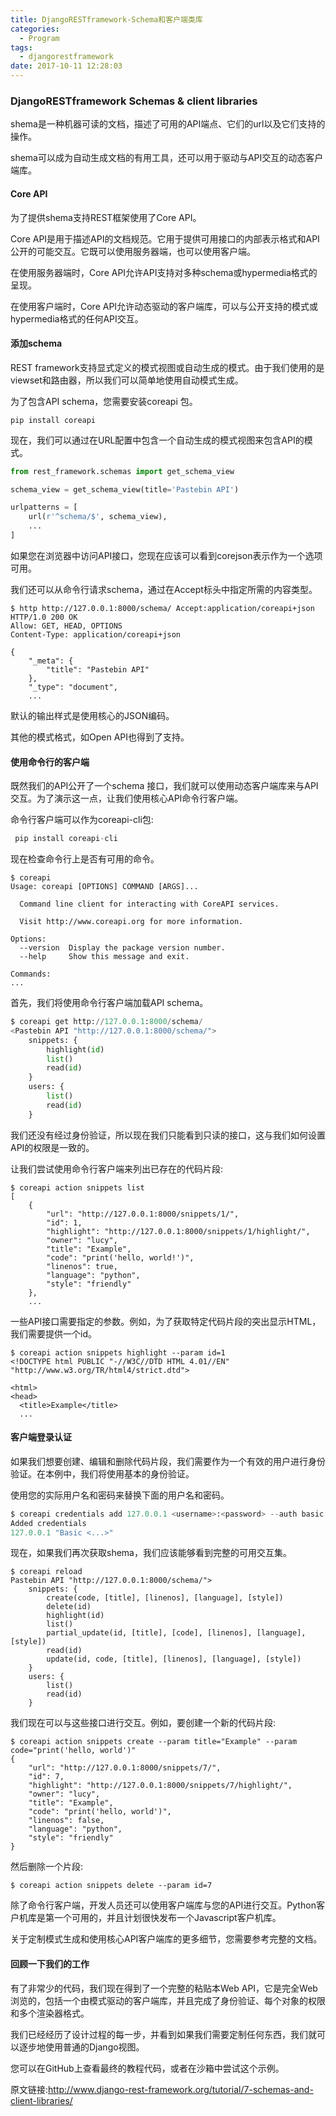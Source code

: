 ```yaml
---
title: DjangoRESTframework-Schema和客户端类库
categories:
  - Program
tags:
  - djangorestframework
date: 2017-10-11 12:28:03
---
```


### DjangoRESTframework    Schemas & client libraries

shema是一种机器可读的文档，描述了可用的API端点、它们的url以及它们支持的操作。

shema可以成为自动生成文档的有用工具，还可以用于驱动与API交互的动态客户端库。

<!--more-->

#### Core API

为了提供shema支持REST框架使用了Core API。

Core API是用于描述API的文档规范。它用于提供可用接口的内部表示格式和API公开的可能交互。它既可以使用服务器端，也可以使用客户端。

在使用服务器端时，Core API允许API支持对多种schema或hypermedia格式的呈现。

在使用客户端时，Core API允许动态驱动的客户端库，可以与公开支持的模式或hypermedia格式的任何API交互。

#### 添加schema

REST framework支持显式定义的模式视图或自动生成的模式。由于我们使用的是viewset和路由器，所以我们可以简单地使用自动模式生成。

为了包含API schema，您需要安装coreapi 包。

```shell
pip install coreapi
```

现在，我们可以通过在URL配置中包含一个自动生成的模式视图来包含API的模式。

```python
from rest_framework.schemas import get_schema_view

schema_view = get_schema_view(title='Pastebin API')

urlpatterns = [
    url(r'^schema/$', schema_view),
    ...
]
```

如果您在浏览器中访问API接口，您现在应该可以看到corejson表示作为一个选项可用。

我们还可以从命令行请求schema，通过在Accept标头中指定所需的内容类型。

```ptyhon
$ http http://127.0.0.1:8000/schema/ Accept:application/coreapi+json
HTTP/1.0 200 OK
Allow: GET, HEAD, OPTIONS
Content-Type: application/coreapi+json

{
    "_meta": {
        "title": "Pastebin API"
    },
    "_type": "document",
    ...
```

默认的输出样式是使用核心的JSON编码。

其他的模式格式，如Open API也得到了支持。

#### 使用命令行的客户端

既然我们的API公开了一个schema 接口，我们就可以使用动态客户端库来与API交互。为了演示这一点，让我们使用核心API命令行客户端。

命令行客户端可以作为coreapi-cli包:

```python
 pip install coreapi-cli
```

现在检查命令行上是否有可用的命令。

```shell
$ coreapi
Usage: coreapi [OPTIONS] COMMAND [ARGS]...

  Command line client for interacting with CoreAPI services.

  Visit http://www.coreapi.org for more information.

Options:
  --version  Display the package version number.
  --help     Show this message and exit.

Commands:
...
```

首先，我们将使用命令行客户端加载API schema。

```python
$ coreapi get http://127.0.0.1:8000/schema/
<Pastebin API "http://127.0.0.1:8000/schema/">
    snippets: {
        highlight(id)
        list()
        read(id)
    }
    users: {
        list()
        read(id)
    }
```

我们还没有经过身份验证，所以现在我们只能看到只读的接口，这与我们如何设置API的权限是一致的。

让我们尝试使用命令行客户端来列出已存在的代码片段:

```shell
$ coreapi action snippets list
[
    {
        "url": "http://127.0.0.1:8000/snippets/1/",
        "id": 1,
        "highlight": "http://127.0.0.1:8000/snippets/1/highlight/",
        "owner": "lucy",
        "title": "Example",
        "code": "print('hello, world!')",
        "linenos": true,
        "language": "python",
        "style": "friendly"
    },
    ...
```

一些API接口需要指定的参数。例如，为了获取特定代码片段的突出显示HTML，我们需要提供一个id。

```shell
$ coreapi action snippets highlight --param id=1
<!DOCTYPE html PUBLIC "-//W3C//DTD HTML 4.01//EN" "http://www.w3.org/TR/html4/strict.dtd">

<html>
<head>
  <title>Example</title>
  ...
```

#### 客户端登录认证

如果我们想要创建、编辑和删除代码片段，我们需要作为一个有效的用户进行身份验证。在本例中，我们将使用基本的身份验证。

使用您的实际用户名和密码来替换下面的用户名和密码。

```python
$ coreapi credentials add 127.0.0.1 <username>:<password> --auth basic
Added credentials
127.0.0.1 "Basic <...>"
```

现在，如果我们再次获取shema，我们应该能够看到完整的可用交互集。

```shell
$ coreapi reload
Pastebin API "http://127.0.0.1:8000/schema/">
    snippets: {
        create(code, [title], [linenos], [language], [style])
        delete(id)
        highlight(id)
        list()
        partial_update(id, [title], [code], [linenos], [language], [style])
        read(id)
        update(id, code, [title], [linenos], [language], [style])
    }
    users: {
        list()
        read(id)
    }
```

我们现在可以与这些接口进行交互。例如，要创建一个新的代码片段:

```shell
$ coreapi action snippets create --param title="Example" --param code="print('hello, world')"
{
    "url": "http://127.0.0.1:8000/snippets/7/",
    "id": 7,
    "highlight": "http://127.0.0.1:8000/snippets/7/highlight/",
    "owner": "lucy",
    "title": "Example",
    "code": "print('hello, world')",
    "linenos": false,
    "language": "python",
    "style": "friendly"
}
```

然后删除一个片段:

```shell
$ coreapi action snippets delete --param id=7
```

除了命令行客户端，开发人员还可以使用客户端库与您的API进行交互。Python客户机库是第一个可用的，并且计划很快发布一个Javascript客户机库。

关于定制模式生成和使用核心API客户端库的更多细节，您需要参考完整的文档。

#### 回顾一下我们的工作

有了非常少的代码，我们现在得到了一个完整的粘贴本Web API，它是完全Web浏览的，包括一个由模式驱动的客户端库，并且完成了身份验证、每个对象的权限和多个渲染器格式。

我们已经经历了设计过程的每一步，并看到如果我们需要定制任何东西，我们就可以逐步地使用普通的Django视图。

您可以在GitHub上查看最终的教程代码，或者在沙箱中尝试这个示例。

原文链接:http://www.django-rest-framework.org/tutorial/7-schemas-and-client-libraries/